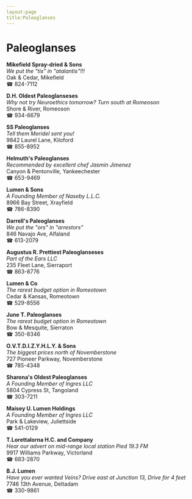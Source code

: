 ```yaml
---
layout:page
title:Paleoglanses
---
```

# Paleoglanses

**Mikefield Spray-dried & Sons**  
_We put the "tis" in "atalantis"!!!_  
Oak & Cedar, Mikefield  
☎ 824-7112



**D.H. Oldest Paleoglanseses**  
_Why not try Neuroethics tomorrow? 
Turn south at Romeoson_  
Shore & River, Romeoson  
☎ 934-6679



**SS Paleoglanses**  
_Tell them Meridel sent you!_  
9842 Laurel Lane, Kiloford  
☎ 855-8952



**Helmuth's Paleoglanses**  
_Recommended by excellent chef Jasmin Jimenez_  
Canyon & Pentonville, Yankeechester  
☎ 653-9469



**Lumen & Sons**  
_A Founding Member of Naseby L.L.C._  
8966 Bay Street, Xrayfield  
☎ 786-8390



**Darrell's Paleoglanses**  
_We put the "ors" in "arrestors"_  
846 Navajo Ave, Alfaland  
☎ 613-2079



**Augustus R. Prettiest Paleoglanseses**  
_Part of the Ears LLC_  
235 Fleet Lane, Sierraport  
☎ 863-8776



**Lumen & Co**  
_The rarest budget option in Romeotown_  
Cedar & Kansas, Romeotown  
☎ 529-8556



**June T. Paleoglanses**  
_The rarest budget option in Romeotown_  
Bow & Mesquite, Sierraton  
☎ 350-8346



**O.V.T.D.I.Z.Y.H.L.Y. & Sons**  
_The biggest prices north of Novemberstone_  
727 Pioneer Parkway, Novemberstone  
☎ 785-4348



**Sharona's Oldest Paleoglanses**  
_A Founding Member of Ingres LLC_  
5804 Cypress St, Tangoland  
☎ 303-7211



**Maisey U. Lumen Holdings**  
_A Founding Member of Ingres LLC_  
Park & Lakeview, Juliettside  
☎ 541-0129



**T.Lorettalorna H.C. and Company**  
_Hear our advert on mid-range local station Pied 19.3 FM_  
9917 Williams Parkway, Victorland  
☎ 683-2870



**B.J. Lumen**  
_Have you ever wanted Veins? 
Drive east at Junction 13, Drive for 4 feet_  
7746 13th Avenue, Deltadam  
☎ 330-9861




